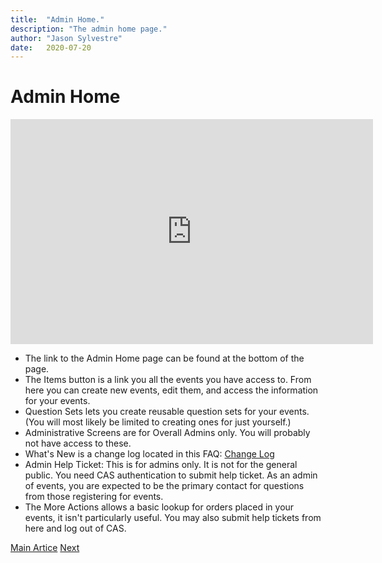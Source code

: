 ```yaml
---
title:  "Admin Home."
description: "The admin home page."
author: "Jason Sylvestre"
date:   2020-07-20
---
```


# Admin Home

<iframe id="kaltura_player" src="https://cdnapisec.kaltura.com/p/1770401/sp/177040100/embedIframeJs/uiconf_id/29032722/partner_id/1770401?iframeembed=true&playerId=kaltura_player&entry_id=0_evlz0xhd&flashvars[mediaProtocol]=rtmp&amp;flashvars[streamerType]=rtmp&amp;flashvars[streamerUrl]=rtmp://www.kaltura.com:1935&amp;flashvars[rtmpFlavors]=1&amp;flashvars[localizationCode]=en&amp;flashvars[leadWithHTML5]=true&amp;flashvars[sideBarContainer.plugin]=true&amp;flashvars[sideBarContainer.position]=left&amp;flashvars[sideBarContainer.clickToClose]=true&amp;flashvars[chapters.plugin]=true&amp;flashvars[chapters.layout]=vertical&amp;flashvars[chapters.thumbnailRotator]=false&amp;flashvars[streamSelector.plugin]=true&amp;flashvars[EmbedPlayer.SpinnerTarget]=videoHolder&amp;flashvars[dualScreen.plugin]=true&amp;flashvars[Kaltura.addCrossoriginToIframe]=true&amp;&wid=0_1o7wh2r0" width="580" height="360" allowfullscreen webkitallowfullscreen mozAllowFullScreen allow="autoplay *; fullscreen *; encrypted-media *" sandbox="allow-forms allow-same-origin allow-scripts allow-top-navigation allow-pointer-lock allow-popups allow-modals allow-orientation-lock allow-popups-to-escape-sandbox allow-presentation allow-top-navigation-by-user-activation" frameborder="0" title="Kaltura Player"></iframe>


* The link to the Admin Home page can be found at the bottom of the page.
* The Items button is a link you all the events you have access to. From here you can create new events, edit them, and access the information for your events.
* Question Sets lets you create reusable question sets for your events. (You will most likely be limited to creating ones for just yourself.)
* Administrative Screens are for Overall Admins only. You will probably not have access to these.
* What's New is a change log located in this FAQ: [Change Log](/documentation/registration/registration-change-log)
* Admin Help Ticket: This is for admins only. It is not for the general public. You need CAS authentication to submit help ticket. As an admin of events, you are expected to be the primary contact for questions from those registering for events.
* The More Actions allows a basic lookup for orders placed in your events, it isn't particularly useful. You may also submit help tickets from here and log out of CAS.


<p><a href="/documentation/registration/getting-started" class="registration-tag">Main Artice</a> <a href="/documentation/registration/important-bits" class="registration-tag">Next <i class="fas fa-arrow-right"></i></a></p>